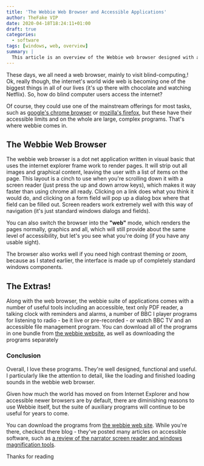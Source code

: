 ```yaml
---
title: 'The Webbie Web Browser and Accessible Applications'
author: TheFake VIP
date: 2020-04-18T18:24:11+01:00
draft: true
categories:
  - software
tags: [windows, web, overview]
summary: |
  This article is an overview of the Webbie web browser designed with accessibility in mind, as well as the suite of accessible applications that `accompany it.
---
```


These days, we all need a web browser, mainly to visit blind-computing,!
Ok, really though, the internet's world wide web is becoming one of the
biggest things in all of our lives (it's up there with chocolate and
watching Netflix). So, how do blind computer users access the
internet?

Of course, they could use one of the mainstream offerings for most
tasks, such as [google's chrome
browser](https://www.google.com/chrome/) or [mozilla's
firefox](https://firefox.com/download), but these have their accessible
limits and on the whole are large, complex programs. That's where webbie
comes in.

## The Webbie Web Browser

The webbie web browser is a dot net application written in visual basic
that uses the internet explorer frame work to render pages. It will
strip out all images and graphical content, leaving the user with a list
of items on the page. This layout is a cinch to use when you're
scrolling down it with a screen reader (just press the up and down arrow
keys), which makes it way faster than using chrome all ready. Clicking
on a link does what you think it would do, and clicking on a form field
will pop up a dialog box where that field can be filled out. Screen
readers work extremely well with this way of navigation (it's just
standard windows dialogs and fields).

You can also switch the browser into the **"web"** mode, which renders
the pages normally, graphics and all, which will still provide about the
same level of accessibility, but let's you see what you're doing (if
you have any usable sight).

The browser also works well if you need high contrast theming or zoom,
because as I stated earlier, the interface is made up of completely
standard windows components.

## The Extras!

Along with the web browser, the webbie suite of applications comes with
a number of useful tools including an accessible, text only PDF reader,
a talking clock with reminders and alarms, a number of BBC I player
programs for listening to radio - be it live or pre-recorded - or watch
BBC TV and an accessible file management program. You can download all
of the programs in one bundle from [the webbie
website](https://webbie.org.uk), as well as downloading the programs
separately

### Conclusion

Overall, I love these programs. They're well designed, functional and
useful. I particularly like the attention to detail, like the loading
and finished loading sounds in the webbie web browser.

Given how much the world has moved on from Internet Explorer and how
accessible newer browsers are by default, there are diminishing reasons
to use Webbie itself, but the suite of auxiliary programs will continue
to be useful for years to come.

You can download the programs from [the webbie web
site](https://webbie.org.uk). While you're there, checkout there blog -
they've posted many articles on accessible software, such as [a review
of the narrator screen reader and windows magnification
tools](https://www.webbie.org.uk/Veli-Pekka/ms_access_aids.html).

Thanks for reading
